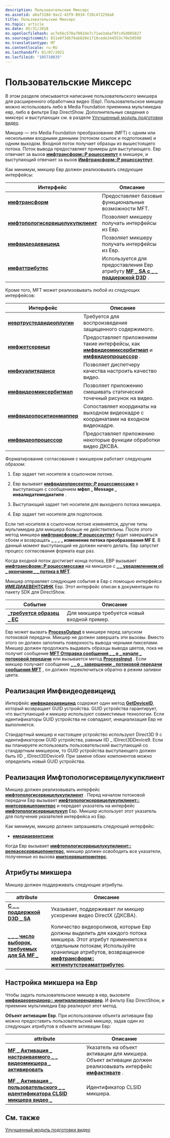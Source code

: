 ```yaml
---
description: Пользовательские Миксерс
ms.assetid: a0af318d-9ac2-43f9-8934-f28c472256a6
title: Пользовательские Миксерс
ms.topic: article
ms.date: 05/31/2018
ms.openlocfilehash: ac7e56c578a7081de7c71ae3abaf9fc45d085827
ms.sourcegitcommit: 831e8f3db78ab820e1710cede244553c70e50500
ms.translationtype: MT
ms.contentlocale: ru-RU
ms.lasthandoff: 01/07/2021
ms.locfileid: "105710835"
---
```

# <a name="custom-mixers"></a>Пользовательские Миксерс

В этом разделе описывается написание пользовательского микшера для расширенного обработчика видео (Евр). Пользовательское микшер можно использовать либо в Media Foundation приемника мультимедиа евр, либо в фильтре Евр DirectShow. Дополнительные сведения о миксерс и выступающих см. в разделе [Улучшенный модуль подготовки видео](enhanced-video-renderer.md).

Микшер — это Media Foundation преобразование (MFT) с одним или несколькими входными данными (потоком ссылок и подпотоками) и одним выходом. Входной поток получает образцы из вышестоящего потока. Поток вывода предоставляет примеры для выступающего. Евр отвечает за вызов [**имфтрансформ::P роцессинпут**](/windows/desktop/api/mftransform/nf-mftransform-imftransform-processinput) в микшере, и выступающий отвечает за вызов [**Имфтрансформ::P роцессаутпут**](/windows/desktop/api/mftransform/nf-mftransform-imftransform-processoutput).

Как минимум, микшер Евр должен реализовывать следующие интерфейсы:



| Интерфейс                                                                | Описание                                                                                      |
|--------------------------------------------------------------------------|--------------------------------------------------------------------------------------------------|
| [**имфтрансформ**](/windows/desktop/api/mftransform/nn-mftransform-imftransform)                                     | Предоставляет базовые функциональные возможности MFT.                                                                 |
| [**имфтопологисервицелукупклиент**](/windows/desktop/api/evr/nn-evr-imftopologyservicelookupclient) | Позволяет микшеру получать интерфейсы из Евр.                                                |
| [**имфвидеодевицеид**](/windows/desktop/api/evr/nn-evr-imfvideodeviceid)                             | Позволяет микшеру получать интерфейсы из Евр.                                                |
| [**имфаттрибутес**](/windows/desktop/api/mfobjects/nn-mfobjects-imfattributes)                                   | Используется для предоставления Евр атрибуту [**MF \_ SA с \_ \_ поддержкой D3D**](mf-sa-d3d-aware-attribute.md) . |



 

Кроме того, MFT может реализовывать любой из следующих интерфейсов:



| Интерфейс                                                | Описание                                                                                                                                          |
|----------------------------------------------------------|------------------------------------------------------------------------------------------------------------------------------------------------------|
| [**иевртрустедвидеоплугин**](/windows/desktop/api/evr/nn-evr-ievrtrustedvideoplugin) | Требуется для воспроизведения защищенного содержимого.                                                                                                                  |
| [**имфжетсервице**](/windows/desktop/api/mfidl/nn-mfidl-imfgetservice)                   | Предоставляет приложениям такие интерфейсы, как [**имфвидеомиксербитмап**](/windows/desktop/api/evr9/nn-evr9-imfvideomixerbitmap) и [**имфвидеопроцессор**](/windows/desktop/api/evr9/nn-evr9-imfvideoprocessor) . |
| [**имфкуалитядвисе**](/windows/desktop/api/mfidl/nn-mfidl-imfqualityadvise)             | Позволяет диспетчеру качества настроить качество видео.                                                                                             |
| [**имфвидеомиксербитмап**](/windows/desktop/api/evr9/nn-evr9-imfvideomixerbitmap)       | Позволяет приложению смешивать статический точечный рисунок на видео.                                                                                       |
| [**имфвидеопоситионмаппер**](/windows/desktop/api/evr/nn-evr-imfvideopositionmapper) | Сопоставляет координаты на выходном видеокадре с координатами на входном видеокадре.                                                                  |
| [**имфвидеопроцессор**](/windows/desktop/api/evr9/nn-evr9-imfvideoprocessor)           | Предоставляет приложению некоторые функции обработки видео ДКСВА.                                                                                      |



 

Форматирование согласования с микшером работает следующим образом:

1.  Евр задает тип носителя в ссылочном потоке.
2.  Евр вызывает [**имфвидеопресентер::P роцессмессаже**](/windows/desktop/api/evr/nf-evr-imfvideopresenter-processmessage) в выступающих с сообщением **мфвп \_ Message \_ инвалидатемедиатипе** .

3.  Выступающий задает тип носителя для выходного потока микшера.
4.  Евр задает тип носителя для подпотоков.

Если тип носителя в ссылочном потоке изменяется, другие типы мультимедиа для микшера больше не действительны. После этого метод микшера [**имфтрансформ::P роцессаутпут**](/windows/desktop/api/mftransform/nf-mftransform-imftransform-processoutput) будет завершаться сбоем и возвращать **\_ \_ \_ \_ изменение потока преобразования MF E**. В данный момент выступающий не должен ничего делать. Евр запустит процесс согласования формата еще раз.

Когда входной поток достигает конца потока, ЕВР вызывает [**имфтрансформ::P роцессмессаже**](/windows/desktop/api/mftransform/nf-mftransform-imftransform-processmessage) на микшере с [**\_ \_ уведомлением об \_ окончании \_ \_ потока в MFT**](mft-message-notify-end-of-stream.md).

Микшер отправляет следующие события в Евр с помощью интерфейса [**ИМЕДИАЕВЕНТСИНК**](/windows/win32/api/strmif/nn-strmif-imediaeventsink) Евр. Этот интерфейс описан в документации по пакету SDK для DirectShow.



| Событие                                            | Описание                            |
|--------------------------------------------------|----------------------------------------|
| [**\_требуется образец \_ EC**](../directshow/ec-sample-needed.md) | Для микшера требуется новый входной пример. |



 

Евр может вызвать [**ProcessOutput**](/windows/desktop/api/mftransform/nf-mftransform-imftransform-processoutput) в микшере перед запуском потоковой передачи. Микшер не должен завершать эти вызовы. Вместо этого он должен заполнить поверхность вывода черными пикселами. Микшер должен продолжать выдавать образцы вывода цветов, пока не получит сообщение [**MFT Отправка сообщения \_ \_ о \_ начале \_ потоковой передачи**](mft-message-notify-begin-streaming.md) или вызывается метод [**ProcessInput**](/windows/desktop/api/mftransform/nf-mftransform-imftransform-processinput) . Если микшер получает сообщение [**\_ \_ о \_ завершении \_ потоковой передачи сообщения MFT**](mft-message-notify-end-streaming.md) , он должен переключиться обратно в режим заливки цвета.

## <a name="implementing-imfvideodeviceid"></a>Реализация Имфвидеодевицеид

Интерфейс [**имфвидеодевицеид**](/windows/desktop/api/evr/nn-evr-imfvideodeviceid) содержит один метод [**GetDeviceID**](/windows/desktop/api/evr/nf-evr-imfvideodeviceid-getdeviceid), который возвращает GUID устройства. GUID устройства гарантирует, что выступающий и микшер используют совместимые технологии. Если идентификаторы GUID устройства не совпадают, инициализация Евр не выполняется.

Стандартный микшер и настоящее устройство используют Direct3D 9 с идентификатором GUID устройства, равным IID \_ IDirect3DDevice9. Если вы планируете использовать пользовательский выступающий со стандартным микшером, то GUID устройства выступающего должен быть IID \_ IDirect3DDevice9. При замене обоих компонентов можно определить новый GUID устройства.

## <a name="implementing-imftopologyservicelookupclient"></a>Реализация Имфтопологисервицелукупклиент

Микшер должен реализовывать интерфейс [**имфтопологисервицелукупклиент**](/windows/desktop/api/evr/nn-evr-imftopologyservicelookupclient) . Перед началом потоковой передачи Евр вызывает [**имфтопологисервицелукупклиент:: инитсервицепоинтерс**](/windows/desktop/api/evr/nf-evr-imftopologyservicelookupclient-initservicepointers) и передает указатель на интерфейс [**имфтопологисервицелукуп**](/windows/desktop/api/evr/nn-evr-imftopologyservicelookup) Евр. Микшер использует этот указатель для получения указателей интерфейса из Евр.

Как минимум, микшер должен запрашивать следующий интерфейс:

-   [**имедиаевентсинк**](/windows/win32/api/strmif/nn-strmif-imediaeventsink)

Когда Евр вызывает [**имфтопологисервицелукупклиент:: релеасесервицепоинтерс**](/windows/desktop/api/evr/nf-evr-imftopologyservicelookupclient-releaseservicepointers), микшер должен освободить все указатели, полученные из вызова [**инитсервицепоинтерс**](/windows/desktop/api/evr/nf-evr-imftopologyservicelookupclient-initservicepointers).

## <a name="mixer-attributes"></a>Атрибуты микшера

Микшер должен поддерживать следующие атрибуты.



| attribute                                                                        | Описание                                                                                                                                                                                                                                           |
|----------------------------------------------------------------------------------|-------------------------------------------------------------------------------------------------------------------------------------------------------------------------------------------------------------------------------------------------------|
| [**С \_ \_ поддержкой D3D \_ SA**](mf-sa-d3d-aware-attribute.md)                          | Указывает, поддерживает ли микшер ускорение видео DirectX (ДКСВА).                                                                                                                                                                               |
| [**\_ \_ \_ число выборок, требуемых для SA MF \_**](mf-sa-required-sample-count-attribute.md) | Количество видеороликов, которые Евр должны выделить для каждого потока микшера. Этот атрибут применяется к отдельным потокам; Используйте хранилище атрибутов, возвращенное [**имфтрансформ:: жетинпутстреаматтрибутес**](/windows/desktop/api/mftransform/nf-mftransform-imftransform-getinputstreamattributes). |



 

## <a name="setting-the-mixer-on-the-evr"></a>Настройка микшера на Евр

Чтобы задать пользовательское микшер в евр, вызовите [**имфвидеорендерер:: инитиализерендерер**](/windows/desktop/api/evr/nf-evr-imfvideorenderer-initializerenderer). И фильтр Евр DirectShow, и приемник мультимедиа Евр реализуют этот метод.

**Объект активации Евр**. При использовании объекта активации Евр можно предоставить пользовательский микшер, задав один из следующих атрибутов в объекте активации Евр:



| attribute                                                                                                 | Описание                                                                                                                           |
|-----------------------------------------------------------------------------------------------------------|---------------------------------------------------------------------------------------------------------------------------------------|
| [**MF \_ Активация \_ настраиваемого \_ \_ видеомикшера \_ активировать**](mf-activate-custom-video-mixer-activate-attribute.md) | Указатель на объект активации для микшера. Объект активации должен реализовывать интерфейс [**имфактивате**](/windows/desktop/api/mfobjects/nn-mfobjects-imfactivate) . |
| [**MF \_ Активация \_ пользовательского \_ \_ идентификатора CLSID микшера видео \_**](mf-activate-custom-video-mixer-clsid-attribute.md)       | Идентификатор CLSID микшера.                                                                                                                   |



 

## <a name="related-topics"></a>См. также

<dl> <dt>

[Улучшенный модуль подготовки видео](enhanced-video-renderer.md)
</dt> </dl>

 

 
